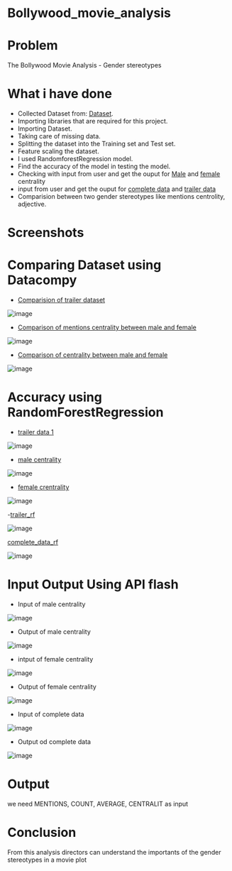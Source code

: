 # Bollywood_movie_analysis

# Problem

The Bollywood Movie Analysis - Gender stereotypes

#  What i have done
- Collected Dataset from: [Dataset](https://github.com/BollywoodData/Bollywood-Data).
- Importing libraries that are required for this project.
- Importing Dataset.
- Taking care of missing data.
- Splitting the dataset into the Training set and Test set.
- Feature scaling the dataset.
- I used RandomforestRegression model.
- Find the accuracy of the model in testing the model.
-  Checking with input from user and get the ouput for [Male](https://github.com/prashee04/Bollywood_movie_analysis/blob/main/final/male_centrality_model/male_centrality_rf.ipynb) and [female](https://github.com/prashee04/Bollywood_movie_analysis/blob/main/final/female_centrality_model/female_centrality_rf.ipynb) centrality
- input from user and get the ouput for [complete data](https://github.com/prashee04/Bollywood_movie_analysis/blob/main/final/trailer_data_1/complete_data_rf.ipynb) and [trailer data](https://github.com/prashee04/Bollywood_movie_analysis/blob/main/final/trailer_data_2/trailer_rf.ipynb)
- Comparision between two gender stereotypes like mentions centrolity, adjective.


# Screenshots

# Comparing Dataset using Datacompy
- [Comparision of trailer dataset](https://github.com/prashee04/Bollywood_movie_analysis/blob/main/final/analysis_1.ipynb)

![image](https://user-images.githubusercontent.com/85805813/189670035-32c88b5b-cde1-4b5a-8e65-514c7eb835e6.png)

- [Comparison of mentions centrality between male and female](https://github.com/prashee04/Bollywood_movie_analysis/blob/main/final/analysis_2.ipynb)

![image](https://user-images.githubusercontent.com/85805813/189670213-40d8930b-67e2-41e2-9915-e1a025d9e4e1.png)

- [Comparison of centrality between male and female](https://github.com/prashee04/Bollywood_movie_analysis/blob/main/final/analysis_3.ipynb)

![image](https://user-images.githubusercontent.com/85805813/189670319-4112db43-abb1-4eb1-8406-766f133880ee.png)

# Accuracy using RandomForestRegression
- [trailer data 1](https://github.com/prashee04/Bollywood_movie_analysis/blob/main/final/complete_data_rf.ipynb)

![image](https://user-images.githubusercontent.com/85805813/189671223-163895da-c52a-4e95-a6ff-c64850241579.png)

- [male centrality](https://github.com/prashee04/Bollywood_movie_analysis/blob/main/final/male_centrality_rf.ipynb)

![image](https://user-images.githubusercontent.com/85805813/189670855-bb16d297-87fa-48c1-b650-93aa87336bb0.png)

- [female crentrality](https://github.com/prashee04/Bollywood_movie_analysis/blob/main/final/female_centrality_rf.ipynb)

![image](https://user-images.githubusercontent.com/85805813/189671037-cc9c901a-c894-4d93-a5fa-a5dfac038314.png)

-[trailer_rf](https://github.com/prashee04/Bollywood_movie_analysis/blob/main/final/trailer_data_2/trailer_rf.ipynb)

![image](https://user-images.githubusercontent.com/85805813/189714687-2cf2bd3b-3fe9-43e9-9e2c-c07f38dab365.png)

[complete_data_rf](https://github.com/prashee04/Bollywood_movie_analysis/blob/main/final/trailer_data_1/complete_data_rf.ipynb)

![image](https://user-images.githubusercontent.com/85805813/189714929-f8f9aa9e-ac06-4c36-896e-00e63bc158d7.png)

# Input Output Using API flash

- Input of male centrality

![image](https://user-images.githubusercontent.com/85805813/189720893-483e100f-6735-4fc9-a147-16497fe2b28b.png)

- Output of male centrality

![image](https://user-images.githubusercontent.com/85805813/189721125-b85929e3-2ffb-40d2-9c80-9d5cee30e7f2.png)

- intput of female centrality

![image](https://user-images.githubusercontent.com/85805813/189723731-0db83320-81d3-459a-8f80-707247b6af41.png)

- Output of female centrality

![image](https://user-images.githubusercontent.com/85805813/189723902-5b82b1de-1822-413d-8e71-568fd70ae5fe.png)

- Input of complete data

![image](https://user-images.githubusercontent.com/85805813/189724924-400e2e4b-2cfe-4734-aab4-0bb4b79da98c.png)

- Output od complete data

![image](https://user-images.githubusercontent.com/85805813/189724998-522f3e24-6359-4375-902d-f53de40ce478.png)



 # Output
 
we need MENTIONS, COUNT,	AVERAGE, CENTRALIT as input

# Conclusion
 
From this analysis directors can understand the importants of the gender stereotypes in a movie plot



